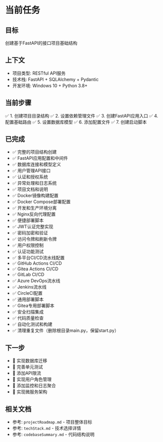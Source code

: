 # 当前任务

## 目标

创建基于FastAPI的接口项目基础结构

## 上下文

- 项目类型: RESTful API服务
- 技术栈: FastAPI + SQLAlchemy + Pydantic
- 开发环境: Windows 10 + Python 3.8+

## 当前步骤

✅ 1. 创建项目目录结构
✅ 2. 设置依赖管理文件
✅ 3. 创建FastAPI应用入口
✅ 4. 配置基础路由
✅ 5. 设置数据库模型
✅ 6. 添加配置文件
✅ 7. 创建启动脚本

## 已完成

- ✅ 完整的项目结构创建
- ✅ FastAPI应用配置和中间件
- ✅ 数据库连接和模型定义
- ✅ 用户管理API接口
- ✅ 认证和授权系统
- ✅ 异常处理和日志系统
- ✅ 项目文档和说明
- ✅ Docker镜像构建配置
- ✅ Docker Compose部署配置
- ✅ 开发和生产环境分离
- ✅ Nginx反向代理配置
- ✅ 便捷部署脚本
- ✅ JWT认证完整实现
- ✅ 密码加密和验证
- ✅ 访问令牌和刷新令牌
- ✅ 用户权限控制
- ✅ 认证功能测试
- ✅ 多平台CI/CD流水线配置
- ✅ GitHub Actions CI/CD
- ✅ Gitea Actions CI/CD
- ✅ GitLab CI/CD
- ✅ Azure DevOps流水线
- ✅ Jenkins流水线
- ✅ CircleCI配置
- ✅ 通用部署脚本
- ✅ Gitea专用部署脚本
- ✅ 安全扫描集成
- ✅ 代码质量检查
- ✅ 自动化测试和构建
- ✅ 清理重复文件（删除根目录main.py，保留start.py）

## 下一步

- 🔄 实现数据库迁移
- 🔄 完善单元测试
- 🔄 添加API限流
- 🔄 实现用户角色管理
- 🔄 添加监控和日志聚合
- 🔄 实现微服务架构

## 相关文档

- 参考: `projectRoadmap.md` - 项目整体目标
- 参考: `techStack.md` - 技术选择详情
- 参考: `codebaseSummary.md` - 代码结构说明
